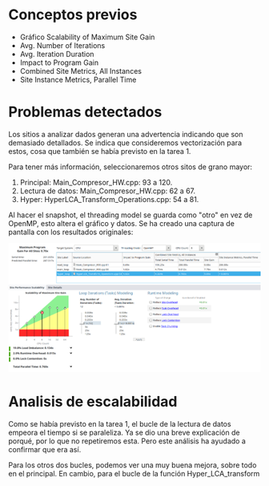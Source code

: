 # Conceptos previos

<!-- TODO: explicar los conceptos -->

- Gráfico Scalability of Maximum Site Gain
- Avg. Number of Iterations
- Avg. Iteration Duration
- Impact to Program Gain
- Combined Site Metrics, All Instances
- Site Instance Metrics, Parallel Time

# Problemas detectados

Los sitios a analizar dados generan una advertencia indicando que son demasiado detallados.
Se indica que consideremos vectorización para estos, cosa que también se había previsto en la tarea 1.

Para tener más información, seleccionaremos otros sitos de grano mayor:

1. Principal: Main\_Compresor\_HW.cpp: 93 a 120.
2. Lectura de datos: Main\_Compresor\_HW.cpp: 62 a 67.
3. Hyper: HyperLCA\_Transform\_Operations.cpp: 54 a 81.

Al hacer el snapshot, el threading model se guarda como "otro" en vez de OpenMP, esto altera el gráfico y datos.
Se ha creado una captura de pantalla con los resultados originales:

![captura](imgs/captura_datos_openmp.png)

# Analisis de escalabilidad

Como se había previsto en la tarea 1, el bucle de la lectura de datos empeora el tiempo si se paraleliza.
Ya se dio una breve explicación de porqué, por lo que no repetiremos esta.
Pero este análisis ha ayudado a confirmar que era así.

Para los otros dos bucles, podemos ver una muy buena mejora, sobre todo en el principal.
En cambio, para el bucle de la función Hyper\_LCA\_transform
